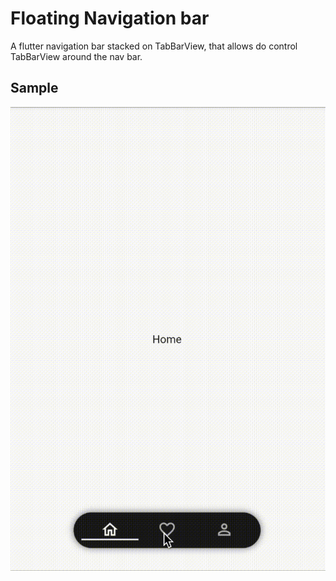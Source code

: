 # Floating Navigation bar

A flutter navigation bar stacked on TabBarView, that allows do control TabBarView around the nav bar.

## Sample

![navigation-bar](https://github.com/jakubcekala/floating-navigation-bar/blob/master/navigation_bar.gif?raw=true)
